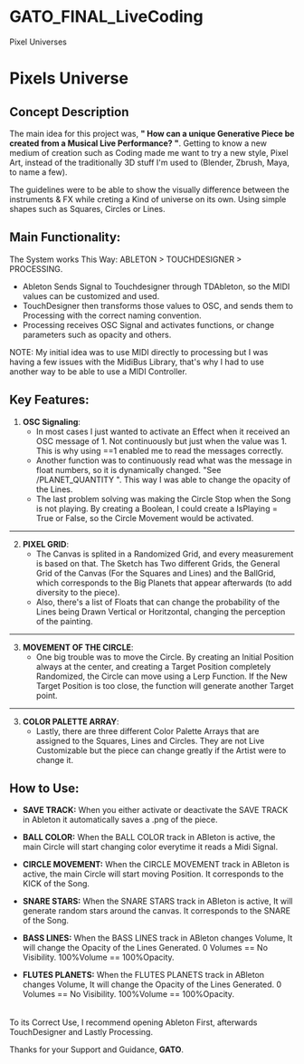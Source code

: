 # GATO_FINAL_LiveCoding
Pixel Universes

# Pixels Universe

## Concept Description

The main idea for this project was, **" How can a unique Generative Piece be created from a Musical Live Performance? "**. 
Getting to know a new medium of creation such as Coding made me want to try a new style, Pixel Art, instead of the traditionally 3D stuff I'm used to (Blender, Zbrush, Maya, to name a few).

The guidelines were to be able to show the visually difference between the instruments & FX while creting a Kind of universe on its own. Using simple shapes such as Squares, Circles or Lines. 

## Main Functionality:

The System works This Way: ABLETON > TOUCHDESIGNER > PROCESSING. 

- Ableton Sends Signal to Touchdesigner through TDAbleton, so the MIDI values can be customized and used. 
- TouchDesigner then transforms those values to OSC, and sends them to Processing with the correct naming convention. 
- Processing receives OSC Signal and activates functions, or change parameters such as opacity and others. 

NOTE: My initial idea was to use MIDI directly to processing but I was having a few issues with the MidiBus Library, that's why I had to use another way to be able to use a MIDI Controller. 


## Key Features:

1. **OSC Signaling**:  
   - In most cases I just wanted to activate an Effect when it received an OSC message of 1. Not continuously but just when the value was 1. This is why using      ==1 enabled me to read the messages correctly. 
   - Another function was to continuously read what was the message in float numbers, so it is dynamically changed. "See /PLANET_QUANTITY ". This way I was able to change the opacity of the Lines. 
   - The last problem solving was making the Circle Stop when the Song is not playing. By creating a Boolean, I could create a IsPlaying = True or False, so the Circle Movement would be activated. 

------------

2. **PIXEL GRID**:  
   - The Canvas is splited in a Randomized Grid, and every measurement is based on that. The Sketch has Two different Grids, the General Grid of the Canvas (For the Squares and Lines) and the BallGrid, which corresponds to the Big Planets that appear afterwards (to add diversity to the piece). 
   - Also, there's a list of Floats that can change the probability of the Lines being Drawn Vertical or Horitzontal, changing the perception of the painting. 

------------

  
3. **MOVEMENT OF THE CIRCLE**:  
   - One big trouble was to move the Circle. By creating an Initial Position always at the center, and creating a Target Position completely Randomized, the Circle can move using a Lerp Function. If the New Target Position is too close, the function will generate another Target point. 

------------


3. **COLOR PALETTE ARRAY**:  
   - Lastly, there are three different Color Palette Arrays that are assigned to the Squares, Lines and Circles. They are not Live Customizable but the piece can change greatly if the Artist were to change it. 



## How to Use:

- **SAVE TRACK:** When you either activate or deactivate the SAVE TRACK in Ableton it automatically saves a .png of the piece. 

- **BALL COLOR:** When the BALL COLOR track in ABleton is active, the main Circle will start changing color everytime it reads a Midi Signal. 

- **CIRCLE MOVEMENT:** When the CIRCLE MOVEMENT track in ABleton is active, the main Circle will start moving Position. It corresponds to the KICK of the Song. 

- **SNARE STARS:** When the SNARE STARS track in ABleton is active, It will generate random stars around the canvas. It corresponds to the SNARE of the Song.

- **BASS LINES:** When the BASS LINES track in ABleton changes Volume, It will change the Opacity of the Lines Generated. 0 Volumes == No Visibility.         100%Volume == 100%Opacity. 

- **FLUTES PLANETS:** When the FLUTES PLANETS track in ABleton changes Volume, It will change the Opacity of the Lines Generated. 0 Volumes == No Visibility.         100%Volume == 100%Opacity. 


######

To its Correct Use, I recommend opening Ableton First, afterwards TouchDesigner and Lastly Processing. 

Thanks for your Support and Guidance,
**GATO**. 

######




